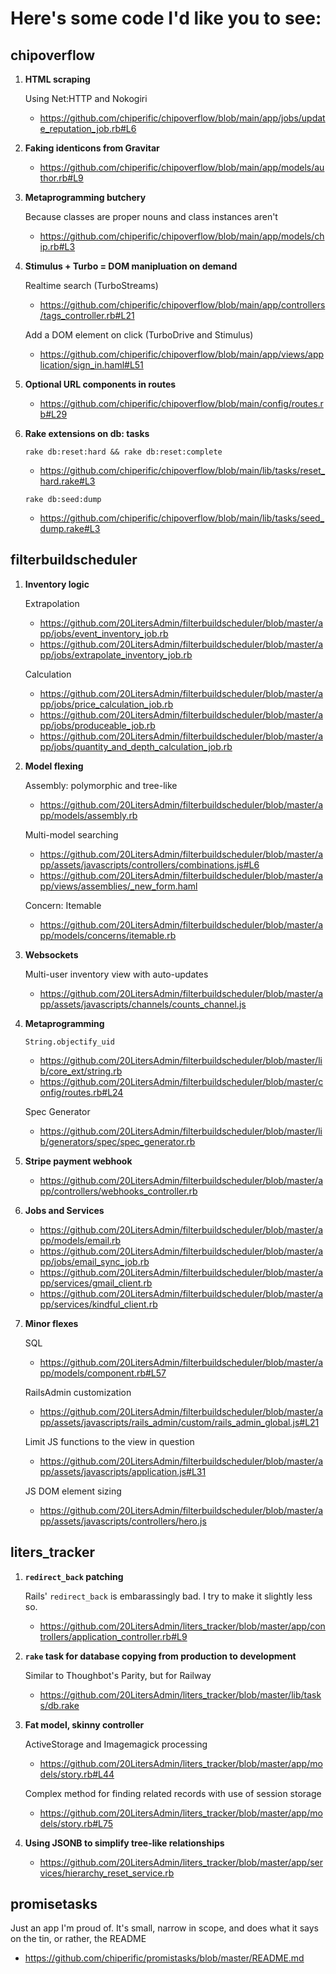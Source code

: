 # Here's some code I'd like you to see:

## chipoverflow

1. __HTML scraping__

    Using Net:HTTP and Nokogiri
    - https://github.com/chiperific/chipoverflow/blob/main/app/jobs/update_reputation_job.rb#L6

2. __Faking identicons from Gravitar__
    - https://github.com/chiperific/chipoverflow/blob/main/app/models/author.rb#L9

3. __Metaprogramming butchery__

    Because classes are proper nouns and class instances aren't
    - https://github.com/chiperific/chipoverflow/blob/main/app/models/chip.rb#L3

4. __Stimulus + Turbo = DOM manipluation on demand__

    Realtime search (TurboStreams)
    - https://github.com/chiperific/chipoverflow/blob/main/app/controllers/tags_controller.rb#L21

    Add a DOM element on click (TurboDrive and Stimulus)
    - https://github.com/chiperific/chipoverflow/blob/main/app/views/application/sign_in.haml#L51

5. __Optional URL components in routes__
    - https://github.com/chiperific/chipoverflow/blob/main/config/routes.rb#L29

6. __Rake extensions on db: tasks__

    `rake db:reset:hard && rake db:reset:complete`
    - https://github.com/chiperific/chipoverflow/blob/main/lib/tasks/reset_hard.rake#L3

    `rake db:seed:dump`
    - https://github.com/chiperific/chipoverflow/blob/main/lib/tasks/seed_dump.rake#L3



## filterbuildscheduler

1. __Inventory logic__

    Extrapolation
    - https://github.com/20LitersAdmin/filterbuildscheduler/blob/master/app/jobs/event_inventory_job.rb
    - https://github.com/20LitersAdmin/filterbuildscheduler/blob/master/app/jobs/extrapolate_inventory_job.rb

    Calculation
    - https://github.com/20LitersAdmin/filterbuildscheduler/blob/master/app/jobs/price_calculation_job.rb
    - https://github.com/20LitersAdmin/filterbuildscheduler/blob/master/app/jobs/produceable_job.rb
    - https://github.com/20LitersAdmin/filterbuildscheduler/blob/master/app/jobs/quantity_and_depth_calculation_job.rb

1. __Model flexing__

    Assembly: polymorphic and tree-like
    - https://github.com/20LitersAdmin/filterbuildscheduler/blob/master/app/models/assembly.rb

    Multi-model searching
    - https://github.com/20LitersAdmin/filterbuildscheduler/blob/master/app/assets/javascripts/controllers/combinations.js#L6
    - https://github.com/20LitersAdmin/filterbuildscheduler/blob/master/app/views/assemblies/_new_form.haml

    Concern: Itemable
    - https://github.com/20LitersAdmin/filterbuildscheduler/blob/master/app/models/concerns/itemable.rb

1. __Websockets__

    Multi-user inventory view with auto-updates
    - https://github.com/20LitersAdmin/filterbuildscheduler/blob/master/app/assets/javascripts/channels/counts_channel.js

1. __Metaprogramming__

    `String.objectify_uid`
    - https://github.com/20LitersAdmin/filterbuildscheduler/blob/master/lib/core_ext/string.rb
    - https://github.com/20LitersAdmin/filterbuildscheduler/blob/master/config/routes.rb#L24

    Spec Generator
    - https://github.com/20LitersAdmin/filterbuildscheduler/blob/master/lib/generators/spec/spec_generator.rb

1. __Stripe payment webhook__

    - https://github.com/20LitersAdmin/filterbuildscheduler/blob/master/app/controllers/webhooks_controller.rb

1. __Jobs and Services__

    - https://github.com/20LitersAdmin/filterbuildscheduler/blob/master/app/models/email.rb
    - https://github.com/20LitersAdmin/filterbuildscheduler/blob/master/app/jobs/email_sync_job.rb
    - https://github.com/20LitersAdmin/filterbuildscheduler/blob/master/app/services/gmail_client.rb
    - https://github.com/20LitersAdmin/filterbuildscheduler/blob/master/app/services/kindful_client.rb

1. __Minor flexes__

    SQL
    - https://github.com/20LitersAdmin/filterbuildscheduler/blob/master/app/models/component.rb#L57

    RailsAdmin customization
    - https://github.com/20LitersAdmin/filterbuildscheduler/blob/master/app/assets/javascripts/rails_admin/custom/rails_admin_global.js#L21

    Limit JS functions to the view in question
    - https://github.com/20LitersAdmin/filterbuildscheduler/blob/master/app/assets/javascripts/application.js#L31

    JS DOM element sizing
    - https://github.com/20LitersAdmin/filterbuildscheduler/blob/master/app/assets/javascripts/controllers/hero.js



## liters_tracker

1. __`redirect_back` patching__

    Rails' `redirect_back` is embarassingly bad. I try to make it slightly less so.
    - https://github.com/20LitersAdmin/liters_tracker/blob/master/app/controllers/application_controller.rb#L9

1. __`rake` task for database copying from production to development__

    Similar to Thoughbot's Parity, but for Railway
    - https://github.com/20LitersAdmin/liters_tracker/blob/master/lib/tasks/db.rake

1. __Fat model, skinny controller__

    ActiveStorage and Imagemagick processing
    - https://github.com/20LitersAdmin/liters_tracker/blob/master/app/models/story.rb#L44

    Complex method for finding related records with use of session storage
    - https://github.com/20LitersAdmin/liters_tracker/blob/master/app/models/story.rb#L75

1. __Using JSONB to simplify tree-like relationships__

    - https://github.com/20LitersAdmin/liters_tracker/blob/master/app/services/hierarchy_reset_service.rb



## promisetasks

Just an app I'm proud of. It's small, narrow in scope, and does what it says on the tin, or rather, the README

- https://github.com/chiperific/promistasks/blob/master/README.md
